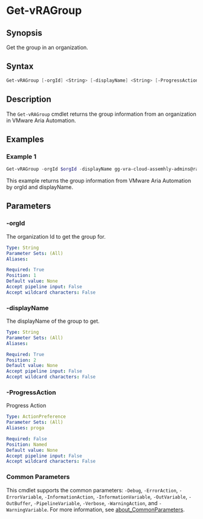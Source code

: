 # Get-vRAGroup

## Synopsis

Get the group in an organization.

## Syntax

```powershell
Get-vRAGroup [-orgId] <String> [-displayName] <String> [-ProgressAction <ActionPreference>] [<CommonParameters>]
```

## Description

The `Get-vRAGroup` cmdlet returns the group information from an organization in VMware Aria Automation.

## Examples

### Example 1

```powershell
Get-vRAGroup -orgId $orgId -displayName gg-vra-cloud-assemhly-admins@rainpole.io
```

This example returns the group information from VMware Aria Automation by orgId and displayName.

## Parameters

### -orgId

The organization Id to get the group for.

```yaml
Type: String
Parameter Sets: (All)
Aliases:

Required: True
Position: 1
Default value: None
Accept pipeline input: False
Accept wildcard characters: False
```

### -displayName

The displayName of the group to get.

```yaml
Type: String
Parameter Sets: (All)
Aliases:

Required: True
Position: 2
Default value: None
Accept pipeline input: False
Accept wildcard characters: False
```

### -ProgressAction

Progress Action

```yaml
Type: ActionPreference
Parameter Sets: (All)
Aliases: proga

Required: False
Position: Named
Default value: None
Accept pipeline input: False
Accept wildcard characters: False
```

### Common Parameters

This cmdlet supports the common parameters: `-Debug`, `-ErrorAction`, `-ErrorVariable`, `-InformationAction`, `-InformationVariable`, `-OutVariable`, `-OutBuffer`, `-PipelineVariable`, `-Verbose`, `-WarningAction`, and `-WarningVariable`. For more information, see [about_CommonParameters](http://go.microsoft.com/fwlink/?LinkID=113216).
